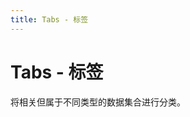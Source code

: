 ```yaml
---
title: Tabs - 标签
---
```


# Tabs - 标签
将相关但属于不同类型的数据集合进行分类。
<ClientOnly>
<tabs-demos></tabs-demos>
</ClientOnly>